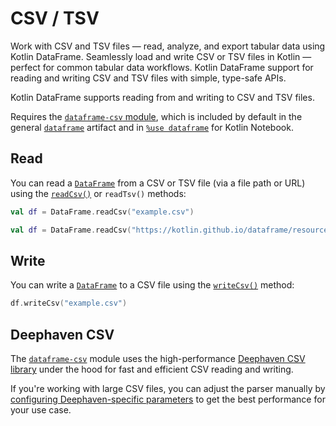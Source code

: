 # CSV / TSV

<web-summary>
Work with CSV and TSV files — read, analyze, and export tabular data using Kotlin DataFrame.
</web-summary>

<card-summary>
Seamlessly load and write CSV or TSV files in Kotlin — perfect for common tabular data workflows.
</card-summary>

<link-summary>
Kotlin DataFrame support for reading and writing CSV and TSV files with simple, type-safe APIs.
</link-summary>


Kotlin DataFrame supports reading from and writing to CSV and TSV files.

Requires the [`dataframe-csv` module](Modules.md#dataframe-csv), 
which is included by default in the general [`dataframe`](Modules.md#dataframe-general) 
artifact and in [`%use dataframe`](gettingStartedKotlinNotebook.md#integrate-kotlin-dataframe) for Kotlin Notebook.

## Read

You can read a [`DataFrame`](DataFrame.md) from a CSV or TSV file (via a file path or URL) 
using the [`readCsv()`](read.md#read-from-csv) or `readTsv()` methods:

```kotlin
val df = DataFrame.readCsv("example.csv")
```

```kotlin
val df = DataFrame.readCsv("https://kotlin.github.io/dataframe/resources/example.csv")
```

## Write

You can write a [`DataFrame`](DataFrame.md) to a CSV file using the [`writeCsv()`](write.md#writing-to-csv) method:

```kotlin
df.writeCsv("example.csv")
```

## Deephaven CSV

The [`dataframe-csv`](Modules.md#dataframe-csv) module uses the high-performance
[Deephaven CSV library](https://github.com/deephaven/deephaven-csv) under the hood
for fast and efficient CSV reading and writing.

If you're working with large CSV files, you can adjust the parser manually
by [configuring Deephaven-specific parameters](https://kotlin.github.io/dataframe/read.html#unlocking-deephaven-csv-features)
to get the best performance for your use case.

